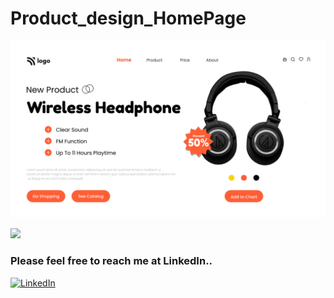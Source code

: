 # Product_design_HomePage

![image](7.png)

[<img src= "https://img.shields.io/badge/projcet live link-10b?style=for-the-badge&logo=&logoColor=white" />](https://ineuronproduct.netlify.app/)

### Please feel free to reach me at LinkedIn..
[![LinkedIn](https://img.shields.io/badge/LinkedIn-0077B5?style=for-the-badge&logo=linkedin&logoColor=white)](https://www.linkedin.com/in/pawan-thanay-253106135/)
